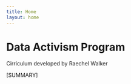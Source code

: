 ```yaml
---
title: Home
layout: home
---
```

# Data Activism Program

Cirriculum developed by Raechel Walker


[SUMMARY]
